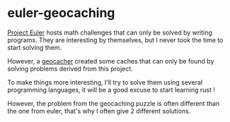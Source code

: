 # euler-geocaching

[Project Euler](https://projecteuler.net/) hosts math challenges that can only be solved by writing programs. 
They are interesting by themselves, but I never took the time to start solving them.

However, a [geocacher](https://en.wikipedia.org/wiki/Geocaching) created some caches that can only be found 
by solving problems derived from this project. 

To make things more interesting, I'll try to solve them using several programming languages, 
it will be a good excuse to start learning rust !

However, the problem from the geocaching puzzle is often different than the one from euler, 
that's why I often give 2 different solutions. 
